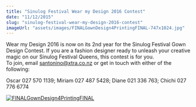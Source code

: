 ```yaml
---
title: "Sinulog Festival Wear my Design 2016 Contest"
date: "11/12/2015"
slug: "sinulog-festival-wear-my-design-2016-contest"
imageUrl: "assets/images/FINALGownDesign4PrintingFINAL-747x1024.jpg"
---
```


Wear my Design 2016 is now on its 2nd year for the Sinulog Festival Gown Design Contest. If you are a fashion designer ready to unleash your creative magic on our Sinulog Festival Queens, this contest is for you.  
To join, email santonino@xtra.co.nz or get in touch with either of the following:

Oscar 027 570 1139; Miriam 027 487 5428; Diane 021 336 763; Chichi 027 776 6774

[![FINALGownDesign4PrintingFINAL](https://i0.wp.com/santonino-nz.org/wp-content/uploads/2015/09/FINALGownDesign4PrintingFINAL-747x1024.jpg?resize=747%2C1024)](https://i0.wp.com/santonino-nz.org/wp-content/uploads/2015/09/FINALGownDesign4PrintingFINAL.jpg)